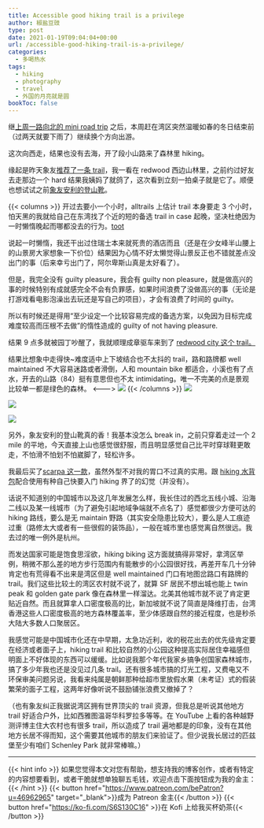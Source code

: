 ```yaml
---
title: Accessible good hiking trail is a privilege
author: 椒盐豆豉
type: post
date: 2021-01-19T09:04:04+00:00
url: /accessible-good-hiking-trail-is-a-privilege/
categories:
  - 多喝热水
tags:
  - hiking
  - photography
  - travel
  - 外国的月亮就是圆
bookToc: false
---
```

继[上周一路向北的 mini road trip](../2021-first-mini-road-trip/) 之后，本周赶在湾区突然温暖如春的冬日结束前（过两天就要下雨了）继续换个方向出游。

这次向西走，结果也没有去海，开了段小山路来了森林里 hiking。

缘起是昨天象友[推荐了一条 trail](https://www.alltrails.com/trail/us/california/el-corte-de-madera-creek-resolution-trail--2)，我一看在 redwood 西边山林里，之前约过好友去走那边一个 hard 结果我姨妈了就鸽了，这次看到立刻一拍桌子就是它了。顺便也想试试之前[象友安利的登山靴](https://amzn.to/3bS7vFK)。

{{< columns >}}
开过去要小一个小时，alltrails 上估计 trail 本身要走 3 个小时，怕天黑的我就给自己在东湾找了个近的短的备选 trail in case 起晚，坚决杜绝因为一时懒惰晚起而哪都没去的行为。[toot](https://douchi.space/web/@mtfront/105575906495084116)

说起一时懒惰，我还干出过住瑞士本来就死贵的酒店而且（还是在少女峰半山腰上的山景房大家想象一下价位）结果因为心情不好太懒觉得山景反正也不错就差点没出门的事（后来幸亏出门了，阿尔卑斯山真是太好看了）。


但是，我完全没有 guilty pleasure，我会有 guilty non pleasure，就是做高兴的事的时候特别有成就感完全不会有负罪感，如果时间浪费了没做高兴的事（无论是打游戏看电影泡澡出去玩还是写自己的项目），才会有浪费了时间的 guilty。

所以有时候还是得用“至少设定一个比较容易完成的备选方案，以免因为目标完成难度较高而压根不去做”的惰性造成的 guilty of not having pleasure.

结果 9 点多就被园丁吵醒了，我就顺理成章驱车来到了 [redwood city 这个 trail。](https://www.alltrails.com/trail/us/california/el-corte-de-madera-creek-resolution-trail--2)

结果比想象中走得快~难度适中上下坡结合也不太抖的 trail，路和路牌都 well maintained 不大容易迷路或者滑倒，人和 mountain bike 都适合，小溪也有了点水，开去的山路（84）挺有意思但也不太 intimidating。唯一不完美的点是景观比较单一都是绿色的森林。
<--->
![](https://s3.nl-ams.scw.cloud/mtfront-blog/2021/01/Screenshot_20210118-143250-473x1024.png)
{{< /columns >}}
![](https://s3.nl-ams.scw.cloud/mtfront-blog/2021/01/PXL_20210118_203306251-01-768x1024.jpeg)

![](https://s3.nl-ams.scw.cloud/mtfront-blog/2021/01/PXL_20210118_202907673-01-1024x768.jpeg)

![](https://s3.nl-ams.scw.cloud/mtfront-blog/2021/01/PXL_20210118_201024612-01-1024x768.jpeg)

另外，象友安利的登山靴真的香！我基本没怎么 break in，之前只穿着走过一个 2 mile 的平地，今天直接上山也感觉很舒服，而且明显感觉自己比平时穿球鞋更敢走，不怕滑不怕划不怕崴脚了，轻松许多。

我最后买了[scarpa 这一款](https://amzn.to/2LniFaO)，虽然外型不对我的胃口不过真的实用。跟 [hiking 水背包](https://amzn.to/3btK05H)配合使用有种自己快要入门 hiking 界了的幻觉（并没有）。

话说不知道别的中国城市以及这几年发展怎么样，我长住过的西北五线小城、沿海二线以及某一线城市（为了避免引起地域争端就不点名了）感觉都很少方便可达的 hiking 路线，要么是无 maintain 野路（其实安全隐患比较大），要么是人工痕迹过重（路修太大或者有一些很假的装饰品），一般在城市里也感觉离自然很远。我去过的唯一例外是杭州。

而发达国家可能是饱食思淫欲，hiking biking 这方面就搞得非常好，拿湾区举例，稍微不那么差的地方步行范围内有能散步的小公园很好找，再差开车几十分钟肯定也有荒得看不出来是湾区但是 well maintained 门口有地图岔路口有路牌的 trail。我们这些比较土的湾区农村就不说了，就算 SF 居民不想出城也能上 twin peak 和 golden gate park 像在森林里一样溜达。北美其他城市就不说了肯定更贴近自然。而且就算拿人口密度极高的比，新加坡就不说了简直是降维打击，台湾香港这些人口密度极高的地方森林覆盖率，至少体感跟自然的接近程度，也是秒杀大陆大多数人口聚居区。

我感觉可能是中国城市化还在中早期，太急功近利，收的税花出去的优先级肯定要在经济或者面子上，hiking trail 和比较自然的小公园这种提高实际居住幸福感但明面上不好体现的东西可以缓缓。比如说我那个年代我家乡搞争创国家森林城市，搞了多少年我也还是没见过几条 trail。还有很多城市搞的灯光工程，又费电又不环保审美问题另说，我看来纯属是朝鲜那种给超市里放假水果（未考证）式的假装繁荣的面子工程，这两年好像听说不鼓励铺张浪费又撤掉了？

（也有象友纠正我据说湾区拥有世界顶尖的 trail 资源，但我总是听说其他地方 trail 好适合户外，比如西雅图温哥华科罗拉多等等。在 YouTube 上看的各种越野测评博主住大农村也有很多 trail，所以造成了 trail 遍地都是的印象，没有在其他地方长居不得而知，这个需要其他城市的朋友们来验证了。但少说我长居过的匹兹堡至少有咱们 Schenley Park 就非常棒嘛。）

---
{{< hint info >}}
如果您觉得本文对您有帮助，想支持我的博客创作，或者有特定的内容想要看到，或者干脆就想单独聊五毛钱，欢迎点击下面按钮成为我的金主：
{{< /hint >}}
{{< button href="https://www.patreon.com/bePatron?u=46962965" target="_blank">}}成为 Patreon 金主{{< /button >}}
{{< button href="https://ko-fi.com/S6S130C16" >}}在 Kofi 上给我买杯奶茶{{< /button >}}